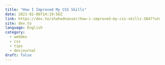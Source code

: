 ```yaml
---
title: "How I Improved My CSS Skills"
date: 2021-02-06T14:19:56Z
link: https://dev.to/shahednasser/how-i-improved-my-css-skills-3847?utm_medium=RSS&utm_source=news.12bit.vn
site: dev.to
language: English
category:
  - webdev
  - css
  - tips
  - devjournal
draft: false
---
```

